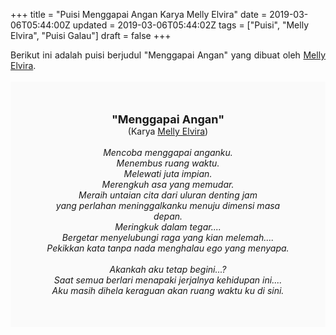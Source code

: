 +++
title = "Puisi Menggapai Angan Karya Melly Elvira"
date = 2019-03-06T05:44:00Z
updated = 2019-03-06T05:44:02Z
tags = ["Puisi", "Melly Elvira", "Puisi Galau"]
draft = false
+++

<div dir="ltr" style="text-align: left;" trbidi="on"><div dir="ltr" style="text-align: left;" trbidi="on"><div dir="ltr" style="text-align: left;" trbidi="on"><div style="text-align: justify;">Berikut ini adalah puisi berjudul "Menggapai Angan" yang dibuat oleh <a href="https://www.facebook.com/melly.e.nda" target="_blank">Melly Elvira</a>.</div><br /><div style="background: #FAFAFA; font-size: 14px; height: auto; margin: 0 auto; padding: 50px; text-align: center; width: auto;"><span style="font-size: 18px;"><b>"Menggapai Angan"</b></span><br />(Karya <a href="https://www.sekata.web.id/tags/melly-elvira" target="_blank">Melly Elvira</a>)<br /><br /><i>Mencoba menggapai anganku.<br />Menembus ruang waktu.<br />Melewati juta impian.<br />Merengkuh asa yang memudar.<br />Meraih untaian cita dari uluran denting jam<br />yang perlahan meninggalkanku menuju dimensi masa depan. <br />Meringkuk dalam tegar....<br />Bergetar menyelubungi raga yang kian melemah....<br />Pekikkan kata tanpa nada menghalau ego yang menyapa.<br /><br />Akankah aku tetap begini...?<br />Saat semua berlari menapaki jerjalnya kehidupan ini....<br />Aku masih dihela keraguan akan ruang waktu ku di sini. </i></div></div></div></div>
